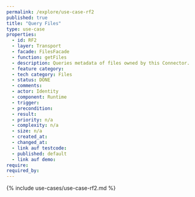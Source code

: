 ```yaml
---
permalink: /explore/use-case-rf2
published: true
title: "Query Files"
type: use-case
properties:
  - id: RF2
  - layer: Transport
  - facade: FilesFacade
  - function: getFiles
  - description: Queries metadata of files owned by this Connector.
  - feature category:
  - tech category: Files
  - status: DONE
  - comments:
  - actor: Identity
  - component: Runtime
  - trigger:
  - precondition:
  - result:
  - priority: n/a
  - complexity: n/a
  - size: n/a
  - created_at:
  - changed_at:
  - link auf testcode:
  - published: default
  - link auf demo:
require:
required_by:
---
```


{% include use-cases/use-case-rf2.md %}